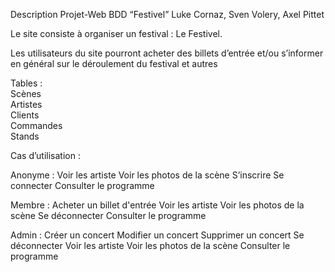 Description Projet-Web BDD “Festivel”                                                               Luke Cornaz, Sven Volery, Axel Pittet

Le site consiste à organiser un festival : Le Festivel.

Les utilisateurs du site pourront acheter des billets d’entrée et/ou s’informer en général sur le déroulement du festival et autres

Tables :  
  Scènes  
  Artistes  
  Clients  
  Commandes  
  Stands  

Cas d’utilisation :

Anonyme :
  Voir les artiste
  Voir les photos de la scène
  S’inscrire
  Se connecter
  Consulter le programme

Membre :
	Acheter un billet d'entrée 
	Voir les artiste
  Voir les photos de la scène
  Se déconnecter
	Consulter le programme

Admin :
	Créer un concert
	Modifier un concert
	Supprimer un concert
	Se déconnecter
  Voir les artiste
  Voir les photos de la scène
  Consulter le programme
